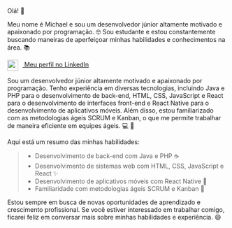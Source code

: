 Olá! :wave:

Meu nome é Michael e sou um desenvolvedor júnior altamente motivado e apaixonado por programação. :nerd_face: Sou estudante e estou constantemente buscando maneiras de aperfeiçoar minhas habilidades e conhecimentos na área. :books:

[<img src="https://cdn-icons-png.flaticon.com/512/2111/2111499.png" style="height: 25px; width: 25px; vertical-align: middle; margin-right: 10px;"> Meu perfil no LinkedIn ](https://www.linkedin.com/in/michaeljosé)


Sou um desenvolvedor júnior altamente motivado e apaixonado por programação. Tenho experiência em diversas tecnologias, incluindo Java e PHP para o desenvolvimento de back-end, HTML, CSS, JavaScript e React para o desenvolvimento de interfaces front-end e React Native para o desenvolvimento de aplicativos móveis. Além disso, estou familiarizado com as metodologias ágeis SCRUM e Kanban, o que me permite trabalhar de maneira eficiente em equipes ágeis. :computer: :construction_worker:

Aqui está um resumo das minhas habilidades:

> - Desenvolvimento de back-end com Java e PHP :coffee:
> - Desenvolvimento de sistemas web com HTML, CSS, JavaScript e React :sparkles:
> - Desenvolvimento de aplicativos móveis com React Native :iphone:
> - Familiaridade com metodologias ágeis SCRUM e Kanban :calendar:

Estou sempre em busca de novas oportunidades de aprendizado e crescimento profissional. Se você estiver interessado em trabalhar comigo, ficarei feliz em conversar mais sobre minhas habilidades e experiência. :smile:
